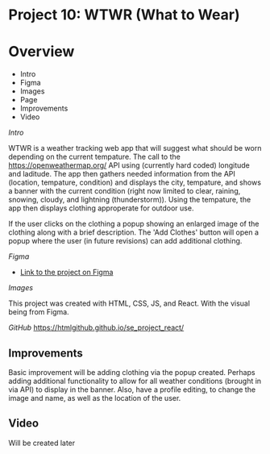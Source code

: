 # Project 10: WTWR (What to Wear)

# Overview

- Intro 
- Figma
- Images
- Page
- Improvements
- Video

*Intro*

WTWR is a weather tracking web app that will suggest what should be worn depending on the current tempature. The call to the https://openweathermap.org/ API using (currently hard coded) longitude and laditude. The app then gathers needed information from the API (location, tempature, condition) and displays the city, tempature, and shows a banner with the current condition (right now limited to clear, raining, snowing, cloudy, and lightning (thunderstorm)). Using the tempature, the app then displays clothing approperate for outdoor use. 

If the user clicks on the clothing a popup showing an enlarged image of the clothing along with a brief description. The 'Add Clothes' button will open a popup where the user (in future revisions) can add additional clothing. 

*Figma*

- [Link to the project on Figma](https://www.figma.com/design/F03bTb81Pw8IDPj5Y9rc5i/Sprint-10-%7C-WTWR?node-id=311-433&p=f&t=70ifSUnNSLGFJCva-0)

*Images*

This project was created with HTML, CSS, JS, and React. With the visual being from Figma. 

*GitHub*
https://htmlgithub.github.io/se_project_react/

## Improvements

Basic improvement will be adding clothing via the popup created. Perhaps adding additional functionality to allow for all weather conditions (brought in via API) to display in the banner. Also, have a profile editing, to change the image and name, as well as the location of the user. 

## Video

Will be created later
